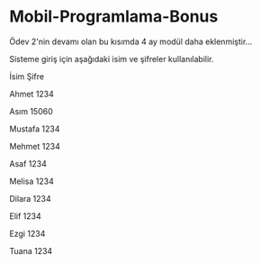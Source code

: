 # Mobil-Programlama-Bonus

Ödev 2'nin devamı olan bu kısımda 4 ay modül daha eklenmiştir...

Sisteme giriş için aşağıdaki isim ve şifreler kullanılabilir.

İsim Şifre

Ahmet 1234

Asım 15060

Mustafa 1234

Mehmet 1234

Asaf 1234

Melisa 1234

Dilara 1234

Elif 1234

Ezgi 1234

Tuana 1234
